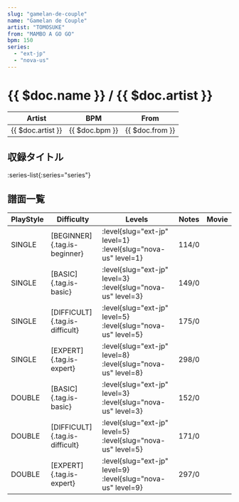 ```yaml
---
slug: "gamelan-de-couple"
name: "Gamelan de Couple"
artist: "TOMOSUKE"
from: "MAMBO A GO GO"
bpm: 150
series:
  - "ext-jp"
  - "nova-us"
---
```


# {{ $doc.name }} / {{ $doc.artist }}

|Artist|BPM|From|
|------|---|----|
|{{ $doc.artist }}|{{ $doc.bpm }}|{{ $doc.from }}|

## 収録タイトル

:series-list{:series="series"}

## 譜面一覧

|PlayStyle|Difficulty|Levels|Notes|Movie|
|---------|----------|------|-----|-----|
|SINGLE|[BEGINNER]{.tag.is-beginner}|:level{slug="ext-jp" level=1} :level{slug="nova-us" level=1}|114/0||
|SINGLE|[BASIC]{.tag.is-basic}|:level{slug="ext-jp" level=3} :level{slug="nova-us" level=3}|149/0||
|SINGLE|[DIFFICULT]{.tag.is-difficult}|:level{slug="ext-jp" level=5} :level{slug="nova-us" level=5}|175/0||
|SINGLE|[EXPERT]{.tag.is-expert}|:level{slug="ext-jp" level=8} :level{slug="nova-us" level=8}|298/0||
|DOUBLE|[BASIC]{.tag.is-basic}|:level{slug="ext-jp" level=3} :level{slug="nova-us" level=3}|152/0||
|DOUBLE|[DIFFICULT]{.tag.is-difficult}|:level{slug="ext-jp" level=5} :level{slug="nova-us" level=5}|171/0||
|DOUBLE|[EXPERT]{.tag.is-expert}|:level{slug="ext-jp" level=9} :level{slug="nova-us" level=9}|297/0||
